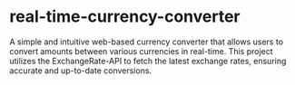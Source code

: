 # real-time-currency-converter
A simple and intuitive web-based currency converter that allows users to convert amounts between various currencies in real-time. This project utilizes the ExchangeRate-API to fetch the latest exchange rates, ensuring accurate and up-to-date conversions.
